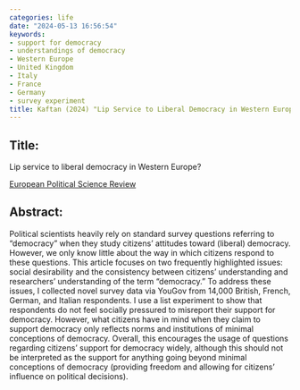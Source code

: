 ```yaml
---
categories: life
date: "2024-05-13 16:56:54"
keywords:
- support for democracy
- understandings of democracy
- Western Europe
- United Kingdom
- Italy
- France
- Germany
- survey experiment
title: Kaftan (2024) "Lip Service to Liberal Democracy in Western Europe?", European Political Science Review
---
```

  
## Title:
Lip service to liberal democracy in Western Europe?

[European Political Science Review](https://doi.org/10.1017/s1755773924000079)


## Abstract:

Political scientists heavily rely on standard survey questions referring to “democracy” when they study citizens’ attitudes toward (liberal) democracy. However, we only know little about the way in which citizens respond to these questions. This article focuses on two frequently highlighted issues: social desirability and the consistency between citizens’ understanding and researchers’ understanding of the term “democracy.” To address these issues, I collected novel survey data via YouGov from 14,000 British, French, German, and Italian respondents. I use a list experiment to show that respondents do not feel socially pressured to misreport their support for democracy. However, what citizens have in mind when they claim to support democracy only reflects norms and institutions of minimal conceptions of democracy. Overall, this encourages the usage of questions regarding citizens’ support for democracy widely, although this should not be interpreted as the support for anything going beyond minimal conceptions of democracy (providing freedom and allowing for citizens’ influence on political decisions).
